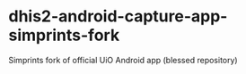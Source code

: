 # dhis2-android-capture-app-simprints-fork
Simprints fork of official UiO Android app (blessed repository)
